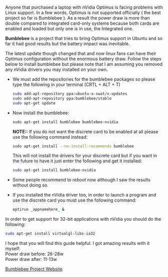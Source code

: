 Anyone that purchased a laptop with nVidia Optimus is facing problems with Linux support. In a few words, Optimus is not supported officially ( the best project so far is Bumblebee ). As a result the power draw is more than double compared to integrated card-only systems because both cards are enabled and loaded but only one is in use, the Integrated one.

**Bumblebee** is a project that tries to bring Optimus support in Ubuntu and so far it had good results but the battery impact was inevitable.

The latest update though changed that and now linux fans can have their Optimus configuration without the enormous battery draw. Follow the steps below to install bumblebee but please note that I am assuming you removed any nVidia drivers you may installed on your own.

- We must add the repositories for the bumblebee packages so please type the following in your terminal (CRTL + ALT + T)

	```bash
	sudo add-apt-repository ppa:ubuntu-x-swat/x-updates
	sudo add-apt-repository ppa:bumblebee/stable
	sudo apt-get update
	```

- Now install the bumblebee:

	```bash
	sudo apt-get install bumblebee bumblebee-nvidia
	```

	**NOTE::** If you do not want the discrete card to be enabled at all please use the following command instead:

	```bash
	sudo apt-get install --no-install-recommends bumblebee
	```

	This will not install the drivers for your discrete card  but if you want in the future to have it just enter the following and get it installed:

	```bash
	sudo apt-get install bumblebee-nvidia
	```

- Some people recommend to *reboot* now although I saw the results without doing so.

- If you installed the nVidia driver too, in order to launch a program and use the discrete card you must use the following command:
	
	```bash
	optirun _appnamehere_ &
	```

In order to get support for 32-bit applications with nVidia you should do the following:

```bash
sudo apt-get install virtualgl-libs-ia32
```

I hope that you will find this guide helpful. I got amazing results with it myself:  
Power draw before: 26-28w  
Power draw after: 11-13w

[Bumblebee Project Website](http://bumblebee-project.org/)
